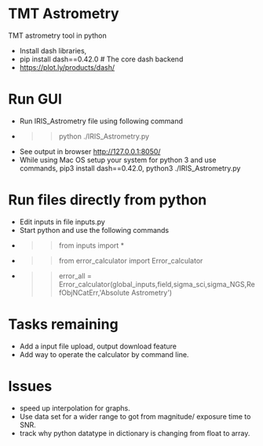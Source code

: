 # TMT Astrometry
TMT astrometry tool in python 
- Install dash libraries,
- pip install dash==0.42.0  # The core dash backend
- https://plot.ly/products/dash/
# Run GUI
- Run IRIS_Astrometry file using following command
- >> python ./IRIS_Astrometry.py
- See output in browser http://127.0.0.1:8050/
- While using Mac OS setup your system for python 3 and use commands, pip3 install dash==0.42.0,  python3 ./IRIS_Astrometry.py
# Run files directly from python 
- Edit inputs in file inputs.py
- Start python and use the following commands
- >> from inputs import *
- >> from error_calculator import Error_calculator
- >> error_all = Error_calculator(global_inputs,field,sigma_sci,sigma_NGS,RefObjNCatErr,'Absolute Astrometry')
# Tasks remaining
- Add a input file upload, output download feature
- Add way to operate the calculator by command line.
# Issues
- speed up interpolation for graphs.
- Use data set for a wider range to got from magnitude/ exposure time to SNR.
- track why python datatype in dictionary is changing from float to array.







